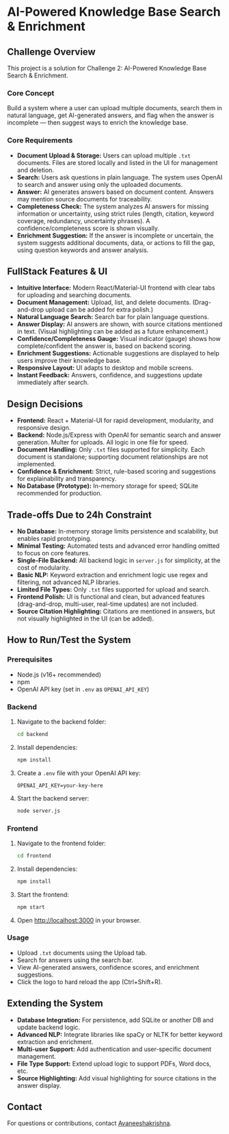 
# AI-Powered Knowledge Base Search & Enrichment

## Challenge Overview
This project is a solution for Challenge 2: AI-Powered Knowledge Base Search & Enrichment.

### Core Concept
Build a system where a user can upload multiple documents, search them in natural language, get AI-generated answers, and flag when the answer is incomplete — then suggest ways to enrich the knowledge base.

### Core Requirements
- **Document Upload & Storage:** Users can upload multiple `.txt` documents. Files are stored locally and listed in the UI for management and deletion.
- **Search:** Users ask questions in plain language. The system uses OpenAI to search and answer using only the uploaded documents.
- **Answer:** AI generates answers based on document content. Answers may mention source documents for traceability.
- **Completeness Check:** The system analyzes AI answers for missing information or uncertainty, using strict rules (length, citation, keyword coverage, redundancy, uncertainty phrases). A confidence/completeness score is shown visually.
- **Enrichment Suggestion:** If the answer is incomplete or uncertain, the system suggests additional documents, data, or actions to fill the gap, using question keywords and answer analysis.

## FullStack Features & UI
- **Intuitive Interface:** Modern React/Material-UI frontend with clear tabs for uploading and searching documents.
- **Document Management:** Upload, list, and delete documents. (Drag-and-drop upload can be added for extra polish.)
- **Natural Language Search:** Search bar for plain language questions.
- **Answer Display:** AI answers are shown, with source citations mentioned in text. (Visual highlighting can be added as a future enhancement.)
- **Confidence/Completeness Gauge:** Visual indicator (gauge) shows how complete/confident the answer is, based on backend scoring.
- **Enrichment Suggestions:** Actionable suggestions are displayed to help users improve their knowledge base.
- **Responsive Layout:** UI adapts to desktop and mobile screens.
- **Instant Feedback:** Answers, confidence, and suggestions update immediately after search.

## Design Decisions
- **Frontend:** React + Material-UI for rapid development, modularity, and responsive design.
- **Backend:** Node.js/Express with OpenAI for semantic search and answer generation. Multer for uploads. All logic in one file for speed.
- **Document Handling:** Only `.txt` files supported for simplicity. Each document is standalone; supporting document relationships are not implemented.
- **Confidence & Enrichment:** Strict, rule-based scoring and suggestions for explainability and transparency.
- **No Database (Prototype):** In-memory storage for speed; SQLite recommended for production.

## Trade-offs Due to 24h Constraint
- **No Database:** In-memory storage limits persistence and scalability, but enables rapid prototyping.
- **Minimal Testing:** Automated tests and advanced error handling omitted to focus on core features.
- **Single-File Backend:** All backend logic in `server.js` for simplicity, at the cost of modularity.
- **Basic NLP:** Keyword extraction and enrichment logic use regex and filtering, not advanced NLP libraries.
- **Limited File Types:** Only `.txt` files supported for upload and search.
- **Frontend Polish:** UI is functional and clean, but advanced features (drag-and-drop, multi-user, real-time updates) are not included.
- **Source Citation Highlighting:** Citations are mentioned in answers, but not visually highlighted in the UI (can be added).

## How to Run/Test the System

### Prerequisites
- Node.js (v16+ recommended)
- npm
- OpenAI API key (set in `.env` as `OPENAI_API_KEY`)

### Backend
1. Navigate to the backend folder:
   ```bash
   cd backend
   ```
2. Install dependencies:
   ```bash
   npm install
   ```
3. Create a `.env` file with your OpenAI API key:
   ```env
   OPENAI_API_KEY=your-key-here
   ```
4. Start the backend server:
   ```bash
   node server.js
   ```

### Frontend
1. Navigate to the frontend folder:
   ```bash
   cd frontend
   ```
2. Install dependencies:
   ```bash
   npm install
   ```
3. Start the frontend:
   ```bash
   npm start
   ```
4. Open [http://localhost:3000](http://localhost:3000) in your browser.

### Usage
- Upload `.txt` documents using the Upload tab.
- Search for answers using the search bar.
- View AI-generated answers, confidence scores, and enrichment suggestions.
- Click the logo to hard reload the app (Ctrl+Shift+R).

## Extending the System
- **Database Integration:** For persistence, add SQLite or another DB and update backend logic.
- **Advanced NLP:** Integrate libraries like spaCy or NLTK for better keyword extraction and enrichment.
- **Multi-user Support:** Add authentication and user-specific document management.
- **File Type Support:** Extend upload logic to support PDFs, Word docs, etc.
- **Source Highlighting:** Add visual highlighting for source citations in the answer display.

## Contact
For questions or contributions, contact [Avaneeshakrishna](mailto:avaneesh.shastry@gmail.com).
